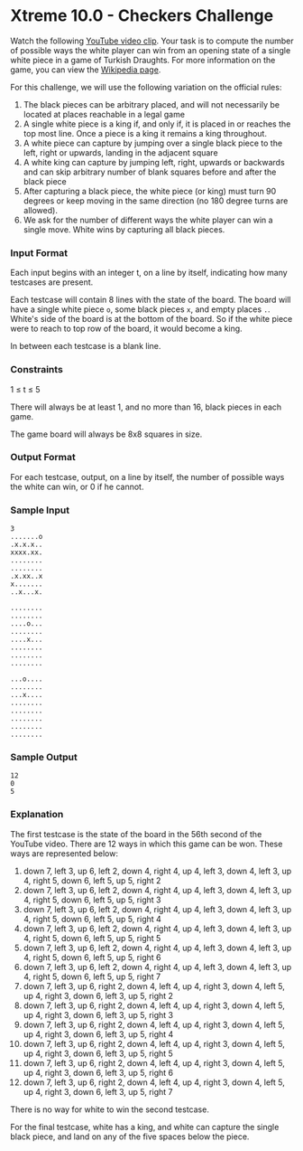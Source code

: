 # Xtreme 10.0 - Checkers Challenge

Watch the following <a href="https://www.youtube.com/watch?v=8l8mvXHyCOY&app=desktop">YouTube video clip</a>. Your task is to compute the number of possible ways the white player can win from an opening state of a single white piece in a game of Turkish Draughts. For more information on the game, you can view the <a href="https://en.wikipedia.org/wiki/Turkish_draughts">Wikipedia page</a>.

For this challenge, we will use the following variation on the official rules:

1. The black pieces can be arbitrary placed, and will not necessarily be located at places reachable in a legal game
2. A single white piece is a king if, and only if, it is placed in or reaches the top most line. Once a piece is a king it remains a king throughout.
3. A white piece can capture by jumping over a single black piece to the left, right or upwards, landing in the adjacent square
4. A white king can capture by jumping left, right, upwards or backwards and can skip arbitrary number of blank squares before and after the black piece
5. After capturing a black piece, the white piece (or king) must turn 90 degrees or keep moving in the same direction (no 180 degree turns are allowed).
6. We ask for the number of different ways the white player can win a single move. White wins by capturing all black pieces.

### Input Format

Each input begins with an integer t, on a line by itself, indicating how many testcases are present.

Each testcase will contain 8 lines with the state of the board. The board will have a single white piece <code>o</code>, some black pieces <code>x</code>, and empty places <code>.</code>. White's side of the board is at the bottom of the board. So if the white piece were to reach to top row of the board, it would become a king.

In between each testcase is a blank line.

### Constraints

1 ≤ t ≤ 5

There will always be at least 1, and no more than 16, black pieces in each game.

The game board will always be 8x8 squares in size.

### Output Format

For each testcase, output, on a line by itself, the number of possible ways the white can win, or 0 if he cannot.

### Sample Input

```
3
.......o
.x.x.x..
xxxx.xx.
........
........
.x.xx..x
x.......
..x...x.

........
........
....o...
........
....x...
........
........
........

...o....
........
...x....
........
........
........
........
........
```

### Sample Output

```
12
0
5
```

### Explanation

The first testcase is the state of the board in the 56th second of the YouTube video. There are 12 ways in which this game can be won. These ways are represented below:

1. down 7, left 3, up 6, left 2, down 4, right 4, up 4, left 3, down 4, left 3, up 4, right 5, down 6, left 5, up 5, right 2
2. down 7, left 3, up 6, left 2, down 4, right 4, up 4, left 3, down 4, left 3, up 4, right 5, down 6, left 5, up 5, right 3
3. down 7, left 3, up 6, left 2, down 4, right 4, up 4, left 3, down 4, left 3, up 4, right 5, down 6, left 5, up 5, right 4
4. down 7, left 3, up 6, left 2, down 4, right 4, up 4, left 3, down 4, left 3, up 4, right 5, down 6, left 5, up 5, right 5
5. down 7, left 3, up 6, left 2, down 4, right 4, up 4, left 3, down 4, left 3, up 4, right 5, down 6, left 5, up 5, right 6
6. down 7, left 3, up 6, left 2, down 4, right 4, up 4, left 3, down 4, left 3, up 4, right 5, down 6, left 5, up 5, right 7
7. down 7, left 3, up 6, right 2, down 4, left 4, up 4, right 3, down 4, left 5, up 4, right 3, down 6, left 3, up 5, right 2
8. down 7, left 3, up 6, right 2, down 4, left 4, up 4, right 3, down 4, left 5, up 4, right 3, down 6, left 3, up 5, right 3
9. down 7, left 3, up 6, right 2, down 4, left 4, up 4, right 3, down 4, left 5, up 4, right 3, down 6, left 3, up 5, right 4
10. down 7, left 3, up 6, right 2, down 4, left 4, up 4, right 3, down 4, left 5, up 4, right 3, down 6, left 3, up 5, right 5
11. down 7, left 3, up 6, right 2, down 4, left 4, up 4, right 3, down 4, left 5, up 4, right 3, down 6, left 3, up 5, right 6
12. down 7, left 3, up 6, right 2, down 4, left 4, up 4, right 3, down 4, left 5, up 4, right 3, down 6, left 3, up 5, right 7

There is no way for white to win the second testcase.

For the final testcase, white has a king, and white can capture the single black piece, and land on any of the five spaces below the piece.